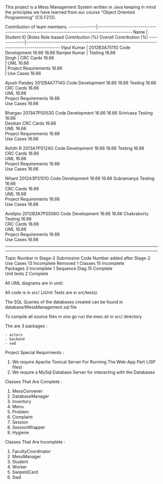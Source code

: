 This project is a Mess Management System written in Java keeping
in mind the principles we have learned from our course "Object
Oriented Programming" (CS F213).

Contribution of team members.
--------------|-----------------------------------------------------------------------------------------------
Name	      | Student ID     |Roles	             Role-based Contribution (%)    Overall Contribution (%)
--------------|-----------------------------------------------------------------------------------------------
Vipul Kumar   | 2012B3A7511G	Code Development     16.66                          16.66
Ramjee Kumar  |    		Testing		     16.66	
Singh	      |			CRC Cards	     16.66	
	      |			UML		     16.66	
	      |			Project Requirements 16.66	
	      |			Use Cases	     16.66	
				
Ayush Pandey	2012B4A7714G	Code Development     16.66  			     16.66
				Testing		     16.66	
				CRC Cards      	     16.66	
				UML	             16.66	
				Project Requirements 16.66	
				Use Cases	     16.66	
				
Bhargav 	2013A7PS053G	Code Development     16.66  			     16.66
Srinivasa			Testing		     16.66	
Desikan				CRC Cards      	     16.66	
				UML	             16.66	
				Project Requirements 16.66	
				Use Cases	     16.66	
				
Rohith R	2013A7PS124G	Code Development     16.66  			     16.66
				Testing		     16.66	
				CRC Cards      	     16.66	
				UML	             16.66	
				Project Requirements 16.66	
				Use Cases	     16.66	
				
Nihant 		2012A3PS151G	Code Development     16.66  			     16.66
Subramanya			Testing		     16.66	
				CRC Cards      	     16.66	
				UML	             16.66	
				Project Requirements 16.66	
				Use Cases	     16.66		
				
				

				
Avidipto	2012B3A7PS506G	Code Development     16.66  			     16.66
Chakraborty			Testing		     16.66	
				CRC Cards      	     16.66	
				UML	             16.66	
				Project Requirements 16.66	
				Use Cases	     16.66	
				
---------------------------------------------------------------------------------------------------------

-----------------------------------------------------------------------------------------------------
Topic		Number in Stage-2 Submission		Code		Number added after Stage-2
Use Cases	13					Incomplete	Removed 1
Classes		15					Incomplete	
Packages	3					Incomplete	1
Sequence Diag	15					Complete	
Unit tests	2					Complete	


All UML diagrams are in uml/.

All code is in src/ (JUnit Tests are in src/tests).

The SQL Queries of the databases created can be found in database/MessManagement.sql file

To compile all source files in one go run the exec.sh in src/ directory

The are 3 packages :

	- actors 
	- backend
	- swd

Project Special Requirments :

1. We require Apache Tomcat Server For Running The Web-App Part (JSP files)
2. We require a MySql Database Server for interacting with the Databases

Classes That Are Complete :

1. MessConvener
2. DatabaseManager
3. Inventory
4. Menu
5. Problem
6. Complaint
7. Session
8. SessionWrapper
9. Hygiene


Classes That Are Incomplete :

1. FacultyCoordinator
2. MessManager
3. Student
4. Worker
5. SwipeIdCard
6. Swd
